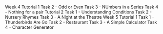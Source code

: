 Week 4
    Tutorial 1
        Task 2 - Odd or Even
        Task 3 - NUmbers in a Series
        Task 4 - Nothing for a pair
    Tutorial 2
        Task 1 - Understanding Conditions
        Task 2 - Nursery Rhymes
        Task 3 - A Night at the Theatre
Week 5
    Tutorial 1
        Task 1 - Thunderbirds Are Go
        Task 2 - Restaurant
        Task 3 - A Simple Calculator
        Task 4 - Character Generator
